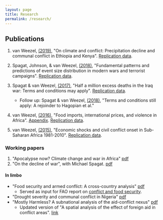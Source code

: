 ```yaml
---
layout: page
title: Research
permalink: /research/
---
```


## Publications

1. van Weezel, [(2019)](https://doi.org/10.1177/0022343319826409), "On climate and conflict: Precipitation decline and communal conflict in Ethiopia and Kenya". [Replication data](https://github.com/CommonEconomist/replication-data/tree/master/climate-conflict).

2.    Spagat, Johnson, & van Weezel, [(2018)](https://journals.plos.org/plosone/article?id=10.1371/journal.pone.0204639), "Fundamental patterns and predictions of event size distribution in modern wars and terrorist campaigns". 
[Replication data](https://github.com/CommonEconomist/replication-data/tree/master/david-vs-goliath).

3.    Spagat & van Weezel, [(2017)](http://journals.sagepub.com/doi/full/10.1177/2053168017732642), "Half a million excess deaths in the Iraq war: Terms and conditions may apply". 
[Replication data](https://github.com/CommonEconomist/replication-data/tree/master/iraq-excess-mortality).
        * Follow up: Spagat & van Weezel, [(2018)](http://journals.sagepub.com/doi/full/10.1177/2053168018757858), "Terms and conditions still apply: A rejoinder to Hagopian et al."

4.    van Weezel, [(2016)](http://commoneconomist.github.io/files/oep.68.3.758.pdf), "Food imports, international prices, and violence in Africa".
[Appendix](http://commoneconomist.github.io/files/oep.68.3.758.app.pdf).
 [Replication data](https://github.com/CommonEconomist/replication-data/tree/master/food-prices-violence).

5.    van Weezel, [(2015)](http://commoneconomist.github.io/files/dpe.26.2.153.pdf), "Economic shocks and civil conflict onset in Sub-Saharan Africa 1981-2010".
[Replication data](https://github.com/CommonEconomist/replication-data/tree/master/econ-shocks-conflict).

### Working papers

1. "Apocalypse now? Climate change and war in Africa" [pdf](http://www.ucd.ie/t4cms/WP18_16.pdf)
2. "On the decline of war", with Michael Spagat. [pdf](http://www.ucd.ie/t4cms/WP18_15.pdf)

#### In limbo
* "Food security and armed conflict: A cross-country analysis" [pdf](http://www.fao.org/3/CA0971EN/ca0971en.pdf)
    * Served as input for FAO report on [conflict and food security](http://www.fao.org/3/a-i7821e.pdf).
* "Drought severity and communal conflict in Nigeria" [pdf](https://econpapers.repec.org/paper/hicwpaper/240.htm)
* "Mostly Harmless? A subnational analysis of the aid-conflict nexus" [pdf](https://www.ucd.ie/t4cms/WP17_28.pdf)
   * Updated version of "A spatial analysis of the effect of foreign aid in conflict areas". [link](https://www.aiddata.org/publications/a-spatial-analysis-of-the-effect-of-foreign-aid-in-conflict-areas)





